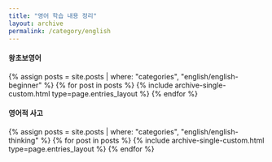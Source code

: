 ```yaml
---
title: "영어 학습 내용 정리"
layout: archive
permalink: /category/english
---
```


#### 왕초보영어

{% assign posts = site.posts | where: "categories", "english/english-beginner" %}
{% for post in posts %} {% include archive-single-custom.html type=page.entries_layout %} {% endfor %}


#### 영어적 사고

{% assign posts = site.posts | where: "categories", "english/english-thinking" %}
{% for post in posts %} {% include archive-single-custom.html type=page.entries_layout %} {% endfor %}
